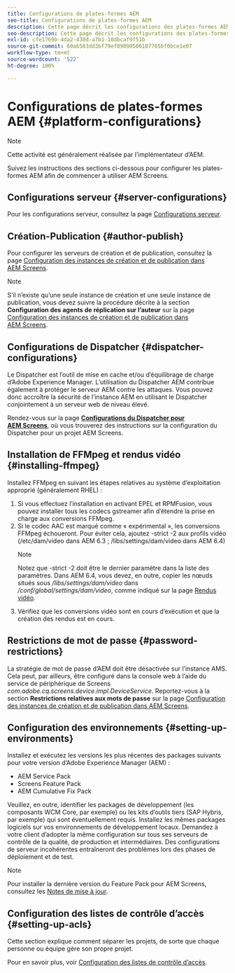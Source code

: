 ```yaml
---
title: Configurations de plates-formes AEM
seo-title: Configurations de plates-formes AEM
description: Cette page décrit les configurations des plates-formes AEM
seo-description: Cette page décrit les configurations des plates-formes AEM
exl-id: cfe1769b-4da2-430d-a7b1-10dbcaf9f51b
source-git-commit: 60a6583dd3bf79ef09099506107705bf0bce1e07
workflow-type: tm+mt
source-wordcount: '522'
ht-degree: 100%

---
```


# Configurations de plates-formes AEM {#platform-configurations}

>[!NOTE]
>
>Cette activité est généralement réalisée par l’implémentateur d’AEM.

Suivez les instructions des sections ci-dessous pour configurer les plates-formes AEM afin de commencer à utiliser AEM Screens.

## Configurations serveur {#server-configurations}

Pour les configurations serveur, consultez la page [Configurations serveur](https://helpx.adobe.com/fr/experience-manager/6-5/screens/using/configuring-screens-introduction.html#ServerConfiguration).

## Création-Publication {#author-publish}

Pour configurer les serveurs de création et de publication, consultez la page [Configuration des instances de création et de publication dans AEM Screens](https://helpx.adobe.com/fr/experience-manager/6-5/screens/using/author-and-publish.html).

>[!NOTE]
>
>S’il n’existe qu’une seule instance de création et une seule instance de publication, vous devez suivre la procédure décrite à la section **Configuration des agents de réplication sur l’auteur** sur la page [Configuration des instances de création et de publication dans AEM Screens](https://helpx.adobe.com/experience-manager/6-5/screens/using/author-and-publish.html).

## Configurations de Dispatcher {#dispatcher-configurations}

Le Dispatcher est l’outil de mise en cache et/ou d’équilibrage de charge d’Adobe Experience Manager. L’utilisation du Dispatcher AEM contribue également à protéger le serveur AEM contre les attaques. Vous pouvez donc accroître la sécurité de l’instance AEM en utilisant le Dispatcher conjointement à un serveur web de niveau élevé.

Rendez-vous sur la page **[Configurations du Dispatcher pour AEM Screens](https://helpx.adobe.com/fr/experience-manager/6-5/screens/using/dispatcher-configurations-aem-screens.html)**, où vous trouverez des instructions sur la configuration du Dispatcher pour un projet AEM Screens.

## Installation de FFMpeg et rendus vidéo {#installing-ffmpeg}

Installez FFMpeg en suivant les étapes relatives au système d’exploitation approprié (généralement RHEL) :

1. Si vous effectuez l’installation en activant EPEL et RPMFusion, vous pouvez installer tous les codecs gstreamer afin d’étendre la prise en charge aux conversions FFMpeg.
1. Si le codec AAC est marqué comme « expérimental », les conversions FFMpeg échoueront. Pour éviter cela, ajoutez -strict -2 aux profils vidéo (/etc/dam/video dans AEM 6.3 ; /libs/settings/dam/video dans AEM 6.4)
   >[!NOTE]
   >
   > Notez que -strict -2 doit être le dernier paramètre dans la liste des paramètres. Dans AEM 6.4, vous devez, en outre, copier les nœuds situés sous */libs/settings/dam/video* dans */conf/global/settings/dam/video*, comme indiqué sur la page [Rendus vidéo](https://helpx.adobe.com/fr/experience-manager/6-5/screens/using/generating-renditions.html).
1. Vérifiez que les conversions vidéo sont en cours d’exécution et que la création des rendus est en cours.

## Restrictions de mot de passe {#password-restrictions}

La stratégie de mot de passe d’AEM doit être désactivée sur l’instance AMS. Cela peut, par ailleurs, être configuré dans la console web à l’aide du service de périphérique de Screens *com.adobe.cq.screens.device.impl.DeviceService*.
Reportez-vous à la section **Restrictions relatives aux mots de passe** sur la page [Configuration des instances de création et de publication dans AEM Screens](https://helpx.adobe.com/experience-manager/6-5/screens/using/author-and-publish.html).

## Configuration des environnements {#setting-up-environments}

Installez et exécutez les versions les plus récentes des packages suivants pour votre version d’Adobe Experience Manager (AEM) :

* AEM Service Pack
* Screens Feature Pack
* AEM Cumulative Fix Pack

Veuillez, en outre, identifier les packages de développement (les composants WCM Core, par exemple) ou les kits d’outils tiers (SAP Hybris, par exemple) qui sont éventuellement requis.
Installez les mêmes packages logiciels sur vos environnements de développement locaux. Demandez à votre client d’adopter la même configuration sur tous ses serveurs de contrôle de la qualité, de production et intermédiaires. Des configurations de serveur incohérentes entraîneront des problèmes lors des phases de déploiement et de test.

>[!NOTE]
>
>Pour installer la dernière version du Feature Pack pour AEM Screens, consultez les [Notes de mise à jour](https://helpx.adobe.com/fr/experience-manager/6-5/screens/user-guide.html?topic=/experience-manager/6-5/screens/morehelp/release-notes.ug.js).

## Configuration des listes de contrôle d’accès {#setting-up-acls}

Cette section explique comment séparer les projets, de sorte que chaque  personne ou équipe gère son propre projet.

Pour en savoir plus, voir [Configuration des listes de contrôle d’accès](https://helpx.adobe.com/fr/experience-manager/6-5/screens/using/setting-up-acls.html).
